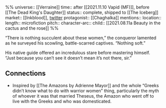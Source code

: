 %%
universe:: [[Verraine]]
time:: after [[2021.11.10 Vapid (MF)]], before [[The Dead King's Daughter]]
status:: complete, shipped to [[The Iceberg]]
market:: [[Inkblood]], [twitter](https://twitter.com/EleanorKonik/status/1404104957717057542) 
protagonist:: [[Chaghalka]]
mentions::
location::
length:: microfiction
pitch:: 
character-arc::
child:: [[2021.08.11a Beauty in the cactus and the rose]]
%% 

“There is nothing succulent about these women,” the conqueror lamented as he surveyed his scowling, battle-scarred captives. “Nothing soft.” 

His native guide offered an incredulous stare before mastering himself. “Just because you can’t see it doesn’t mean it’s not there, sir.”

## Connections 

- Inspired by [[The Amazons by Adrienne Mayor]] and the whole “Greeks didn’t know what to do with warrior women” thing, particularly the myth of whoever it was that married Theseus, the Amazon who went off to live with the Greeks and who was domesticated. 
